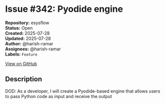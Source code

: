 # Issue #342: Pyodide engine

**Repository:** esysflow  
**Status:** Open  
**Created:** 2025-07-28  
**Updated:** 2025-07-28  
**Author:** @harish-ramar  
**Assignees:** @harish-ramar  
**Labels:** `Feature`  

[View on GitHub](https://github.com/Simtestlab/esysflow/issues/342)

## Description

DOD: As a developer, I will create a Pyodide-based engine that allows users to pass Python code as input and receive the output